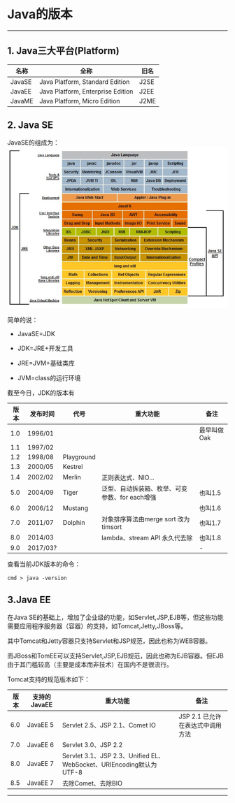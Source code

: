 # Java的版本

---

## 1. Java三大平台\(Platform\)

| 名称 | 全称 | 旧名 |
| --- | --- | --- |
| JavaSE | Java Platform, Standard Edition | J2SE |
| JavaEE | Java Platform, Enterprise Edition | J2EE |
| JavaME | Java Platform, Micro Edition | J2ME |

## 2. Java SE

JavaSE的组成为：  
![](/chapter_01/1.jpg)

简单的说：

* JavaSE=JDK

* JDK=JRE+开发工具

* JRE=JVM+基础类库

* JVM=class的运行环境


截至今日，JDK的版本有

| 版本 | 发布时间 | 代号 | 重大功能 | 备注 |
| --- | --- | --- | --- | --- |
| 1.0 | 1996/01 |  |  | 最早叫做Oak |
| 1.1 | 1997/02 |  |  |  |
| 1.2 | 1998/08 | Playground |  |  |
| 1.3 | 2000/05 | Kestrel |  |  |
| 1.4 | 2002/02 | Merlin | 正则表达式、NIO... |  |
| 5.0 | 2004/09 | Tiger | 泛型、自动拆装箱、枚举、可变参数、for each增强 | 也叫1.5 |
| 6.0 | 2006/12 | Mustang |  | 也叫1.6 |
| 7.0 | 2011/07 | Dolphin | 对象排序算法由merge sort 改为timsort | 也叫1.7 |
| 8.0 | 2014/03 |  | lambda、stream API 永久代去除 | 也叫1.8 |
| 9.0 | 2017/03? |  |  | - |

查看当前JDK版本的命令：  

```
cmd > java -version
```

## 3.Java EE

在Java SE的基础上，增加了企业级的功能，如Servlet,JSP,EJB等，但这些功能需要应用程序服务器（容器）的支持，如Tomcat,Jetty,JBoss等。

其中Tomcat和Jetty容器只支持Servlet和JSP规范，因此也称为WEB容器。

而JBoss和TomEE可以支持Servlet,JSP,EJB规范，因此也称为EJB容器。但EJB由于其门槛较高（主要是成本而非技术）在国内不是很流行。

Tomcat支持的规范版本如下：

| 版本 | 支持的JavaEE | 重大功能 | 备注 |
| --- | --- | --- | --- |
| 6.0 | JavaEE 5 | Servlet 2.5、JSP 2.1、Comet IO | JSP 2.1 已允许在表达式中调用方法 |
| 7.0 | JavaEE 6 | Servlet 3.0、JSP 2.2 |  |
| 8.0 | JavaEE 7 | Servlet 3.1、JSP 2.3、Unified EL、WebSocket、URIEncoding默认为UTF-8 |  |
| 8.5 | JavaEE 7 | 去除Comet、去除BIO |  |

***



